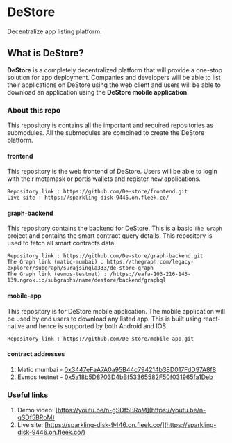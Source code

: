 ﻿# DeStore

Decentralize app listing platform.

## What is DeStore?
**DeStore** is a completely decentralized platform that will provide a one-stop solution for app deployment. Companies and developers will be able to list their applications on DeStore using the web client and users will be able to download an application using the **DeStore mobile application**. 

### About this repo

This repository is contains all the important and required repositories as submodules. All the submodules are combined to create the DeStore platform. 

#### frontend

This repository is the web frontend of DeStore. Users will be able to login with their metamask or portis wallets and register new applications. 

```
Repository link : https://github.com/De-store/frontend.git
Live site : https://sparkling-disk-9446.on.fleek.co/
```

#### graph-backend

This repository contains the backend for DeStore. This is a basic `The Graph` project and contains the smart contract query details. This repository is used to fetch all smart contracts data.

```
Repository link : https://github.com/De-store/graph-backend.git
The Graph link (matic-mumbai) : https://thegraph.com/legacy-explorer/subgraph/surajsingla333/de-store-graph
The Graph link (evmos-testnet) : /https://eafa-103-216-143-139.ngrok.io/subgraphs/name/destore/backend/graphql
```

#### mobile-app

This repository is for DeStore mobile application. The mobile application will be used by end users to download any listed app. This is built using react-native and hence is supported by both Android and IOS.

```
Repository link : https://github.com/De-store/mobile-app.git
```

#### contract addresses

1. Matic mumbai - [0x3447eFaA7A0a95B44c794214b38D017FdD97A8f8](https://mumbai.polygonscan.com/address/0x3447eFaA7A0a95B44c794214b38D017FdD97A8f8)
2. Evmos testnet - [0x5a18b5D8703D4bBf53365582F50f031965fa1Deb](https://evm.evmos.dev/address/0x5a18b5D8703D4bBf53365582F50f031965fa1Deb/)

### Useful links

1. Demo video: [https://youtu.be/n-gSDf5BRoM](https://youtu.be/n-gSDf5BRoM)
2. Live site: [https://sparkling-disk-9446.on.fleek.co/](https://sparkling-disk-9446.on.fleek.co/)
